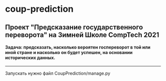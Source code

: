 # coup-prediction
Проект "Предсказание государственного переворота" на Зимней Школе CompTech 2021
-----------------------------------------------------------------------------------------------------------------------------------------------------------------------------------
#### Задача: предсказать, насколько вероятен госпереворот в той или иной стране и насколько он будет успешен, на основании исторических данных.
----------------------------------------------------------------------------------------------------------------------------------------------------------------------------------
Запускать нужно файл CoupPrediction/manage.py

